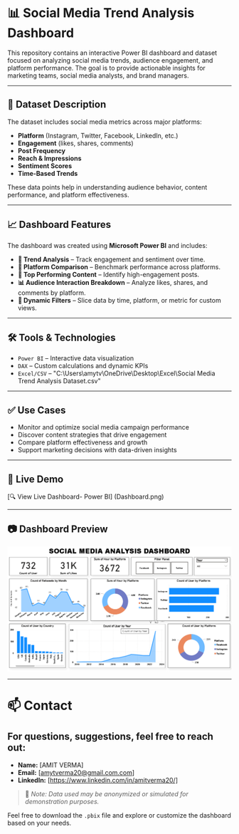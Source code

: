 # 📊 Social Media Trend Analysis Dashboard

This repository contains an interactive Power BI dashboard and dataset focused on analyzing social media trends, audience engagement, and platform performance. The goal is to provide actionable insights for marketing teams, social media analysts, and brand managers.

---

## 📁 Dataset Description

The dataset includes social media metrics across major platforms:

- **Platform** (Instagram, Twitter, Facebook, LinkedIn, etc.)
- **Engagement** (likes, shares, comments)
- **Post Frequency**
- **Reach & Impressions**
- **Sentiment Scores**
- **Time-Based Trends**

These data points help in understanding audience behavior, content performance, and platform effectiveness.

---

## 📈 Dashboard Features

The dashboard was created using **Microsoft Power BI** and includes:

- **📅 Trend Analysis** – Track engagement and sentiment over time.
- **📌 Platform Comparison** – Benchmark performance across platforms.
- **🚀 Top Performing Content** – Identify high-engagement posts.
- **📊 Audience Interaction Breakdown** – Analyze likes, shares, and comments by platform.
- **🎯 Dynamic Filters** – Slice data by time, platform, or metric for custom views.

---

## 🛠 Tools & Technologies

- `Power BI` – Interactive data visualization
- `DAX` – Custom calculations and dynamic KPIs
- `Excel/CSV` – "C:\Users\amytv\OneDrive\Desktop\Excel\Social Media Trend Analysis Dataset.csv"

---

## ✅ Use Cases

- Monitor and optimize social media campaign performance
- Discover content strategies that drive engagement
- Compare platform effectiveness and growth
- Support marketing decisions with data-driven insights

---

## 🔗 Live Demo

[🔍 View Live Dashboard- Power BI]
(Dashboard.png)

---

## 📷 Dashboard Preview

![Dashboard Preview](Dashboard.png)

---
# 📫 Contact
## For questions, suggestions, feel free to reach out:

- **Name:** [AMIT VERMA]
- **Email:** [amytverma20@gmail.com.com]
- **LinkedIn:** [https://www.linkedin.com/in/amitverma20/]

> 📌 *Note: Data used may be anonymized or simulated for demonstration purposes.*

Feel free to download the `.pbix` file and explore or customize the dashboard based on your needs.
